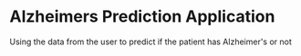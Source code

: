 # Alzheimers Prediction Application
 Using the data from the user to predict if the patient has Alzheimer's or not
